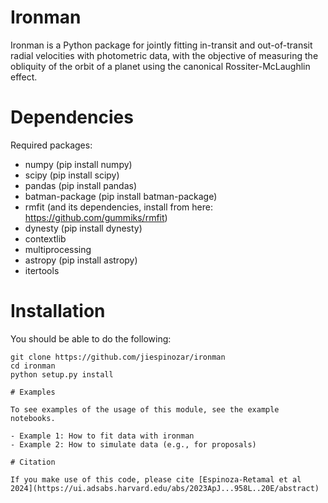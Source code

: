 # Ironman

Ironman is a Python package for jointly fitting in-transit and out-of-transit radial velocities with photometric data, with the objective of measuring the obliquity of the orbit of a planet using the canonical Rossiter-McLaughlin effect.

# Dependencies

Required packages:

- numpy (pip install numpy)
- scipy (pip install scipy)
- pandas (pip install pandas)
- batman-package (pip install batman-package)
- rmfit (and its dependencies, install from here: https://github.com/gummiks/rmfit)
- dynesty (pip install dynesty)
- contextlib 
- multiprocessing
- astropy (pip install astropy)
- itertools

# Installation

You should be able to do the following:

```
git clone https://github.com/jiespinozar/ironman
cd ironman
python setup.py install

# Examples

To see examples of the usage of this module, see the example notebooks.

- Example 1: How to fit data with ironman
- Example 2: How to simulate data (e.g., for proposals)

# Citation

If you make use of this code, please cite [Espinoza-Retamal et al 2024](https://ui.adsabs.harvard.edu/abs/2023ApJ...958L..20E/abstract)
